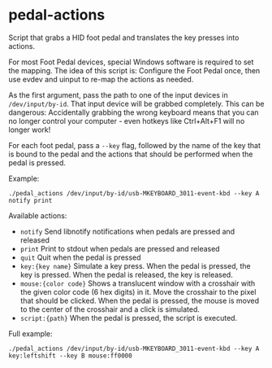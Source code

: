 # pedal-actions

Script that grabs a HID foot pedal and translates the key presses into actions.

For most Foot Pedal devices, special Windows software is required to set the mapping.
The idea of this script is: Configure the Foot Pedal once, then use evdev and uinput to
re-map the actions as needed.

As the first argument, pass the path to one of the input devices in `/dev/input/by-id`.
That input device will be grabbed completely.
This can be dangerous: Accidentally grabbing the wrong keyboard means that you can
no longer control your computer - even hotkeys like Ctrl+Alt+F1 will no longer work!

For each foot pedal, pass a `--key` flag, followed by the name of the key that is
bound to the pedal and the actions that should be performed when the pedal is pressed.

Example:

`./pedal_actions /dev/input/by-id/usb-MKEYBOARD_3011-event-kbd --key A notify print`

Available actions:

- `notify`
  Send libnotify notifications when pedals are pressed and released
- `print`
  Print to stdout when pedals are pressed and released
- `quit`
  Quit when the pedal is pressed
- `key:{key name}`
  Simulate a key press. When the pedal is pressed, the key is pressed.
  When the pedal is released, the key is released.
- `mouse:{color code}`
  Shows a translucent window with a crosshair with the given color code
  (6 hex digits) in it.
  Move the crosshair to the pixel that should be clicked.
  When the pedal is pressed, the mouse is moved to the center of the
  crosshair and a click is simulated.
- `script:{path}`
  When the pedal is pressed, the script is executed.

Full example:

`./pedal_actions /dev/input/by-id/usb-MKEYBOARD_3011-event-kbd --key A key:leftshift --key B mouse:ff0000`

